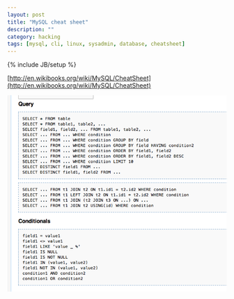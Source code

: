 ```yaml
---
layout: post
title: "MySQL cheat sheet"
description: ""
category: hacking 
tags: [mysql, cli, linux, sysadmin, database, cheatsheet]
---
```

{% include JB/setup %}

[http://en.wikibooks.org/wiki/MySQL/CheatSheet](http://en.wikibooks.org/wiki/MySQL/CheatSheet)

![Screenshot of Wikibooks web page on MySQL cheat sheet](/assets/files/mysql-wikibooks.png)
